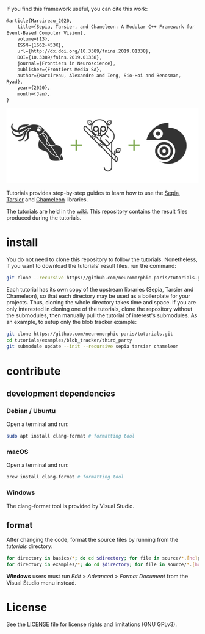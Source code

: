 If you find this framework useful, you can cite this work:
```
@article{Marcireau_2020,
    title={Sepia, Tarsier, and Chameleon: A Modular C++ Framework for Event-Based Computer Vision},
    volume={13},
    ISSN={1662-453X},
    url={http://dx.doi.org/10.3389/fnins.2019.01338},
    DOI={10.3389/fnins.2019.01338},
    journal={Frontiers in Neuroscience},
    publisher={Frontiers Media SA},
    author={Marcireau, Alexandre and Ieng, Sio-Hoi and Benosman, Ryad},
    year={2020},
    month={Jan},
}
```

![banner](banner.png)

Tutorials provides step-by-step guides to learn how to use the [Sepia](https://github.com/neuromorphic-paris/sepia), [Tarsier](https://github.com/neuromorphic-paris/tarsier) and [Chameleon](https://github.com/neuromorphic-paris/chameleon) libraries.

The tutorials are held in the [wiki](https://github.com/neuromorphic-paris/tutorials/wiki). This repository contains the result files produced during the tutorials.

# install

You do not need to clone this repository to follow the tutorials. Nonetheless, if you want to download the tutorials' result files, run the command:
```sh
git clone --recursive https://github.com/neuromorphic-paris/tutorials.git
```
Each tutorial has its own copy of the upstream libraries (Sepia, Tarsier and Chameleon), so that each directory may be used as a boilerplate for your projects. Thus, cloning the whole directory takes time and space. If you are only interested in cloning one of the tutorials, clone the repository without the submodules, then manually pull the tutorial of interest's submodules. As an example, to setup only the blob tracker example:
```sh
git clone https://github.com/neuromorphic-paris/tutorials.git
cd tutorials/examples/blob_tracker/third_party
git submodule update --init --recursive sepia tarsier chameleon
```

# contribute

## development dependencies

### Debian / Ubuntu

Open a terminal and run:
```sh
sudo apt install clang-format # formatting tool
```

### macOS

Open a terminal and run:
```sh
brew install clang-format # formatting tool
```

### Windows

The clang-format tool is provided by Visual Studio.

## format

After changing the code, format the source files by running from the *tutorials* directory:
```sh
for directory in basics/*; do cd $directory; for file in source/*.[hc]pp; do clang-format -i $file; done; cd ../..; done
for directory in examples/*; do cd $directory; for file in source/*.[hc]pp; do clang-format -i $file; done; cd ../..; done
```

__Windows__ users must run *Edit* > *Advanced* > *Format Document* from the Visual Studio menu instead.

# License

See the [LICENSE](LICENSE.txt) file for license rights and limitations (GNU GPLv3).
